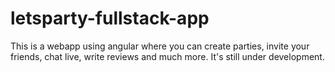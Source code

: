 # letsparty-fullstack-app
This is a webapp using angular where you can create parties, invite your friends, chat live, write reviews and much more. It's still under development.
